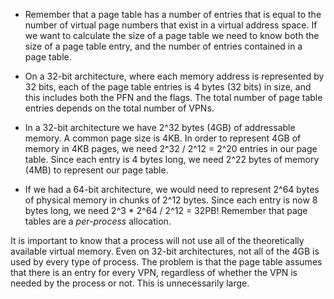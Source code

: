 - Remember that a page table has a number of entries that is equal to the number of virtual page numbers that exist in a virtual address space. If we want to calculate the size of a page table we need to know both the size of a page table entry, and the number of entries contained in a page table.
- On a 32-bit architecture, where each memory address is represented by 32 bits, each of the page table entries is 4 bytes (32 bits) in size, and this includes both the PFN and the flags. The total number of page table entries depends on the total number of VPNs.
- In a 32-bit architecture we have 2^32 bytes (4GB) of addressable memory. A common page size is 4KB. In order to represent 4GB of memory in 4KB pages, we need 2^32 / 2^12 = 2^20 entries in our page table. Since each entry is 4 bytes long, we need 2^22 bytes of memory (4MB) to represent our page table.

- If we had a 64-bit architecture, we would need to represent 2^64 bytes of physical memory in chunks of 2^12 bytes. Since each entry is now 8 bytes long, we need 2^3 * 2^64 / 2^12 = 32PB!
Remember that page tables are a _per-process_ allocation.

It is important to know that a process will not use all of the theoretically available virtual memory. Even on 32-bit architectures, not all of the 4GB is used by every type of process. The problem is that the page table assumes that there is an entry for every VPN, regardless of whether the VPN is needed by the process or not. This is unnecessarily large.

